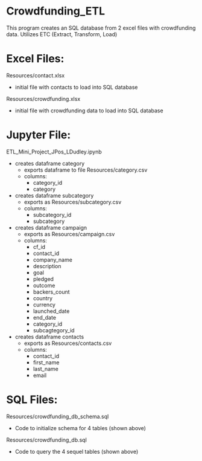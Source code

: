 # Crowdfunding_ETL

This program creates an SQL database from 2 excel files with crowdfunding data.  Utilizes ETC (Extract, Transform, Load)

# Excel Files:
Resources/contact.xlsx
  - initial file with contacts to load into SQL database

Resources/crowdfunding.xlsx
  - initial file with crowdfunding data to load into SQL database

# Jupyter File:
ETL_Mini_Project_JPos_LDudley.ipynb
  - creates dataframe category
    - exports dataframe to file Resources/category.csv
    - columns:
      - category_id
      - category
  - creates dataframe subcategory
    - exports as Resources/subcategory.csv
    - columns:
      - subcategory_id
      - subcategory
  - creates dataframe campaign
    - exports as Resources/campaign.csv
    - columns:
      - cf_id
      - contact_id
      - company_name
      - description
      - goal
      - pledged
      - outcome
      - backers_count
      - country
      - currency
      - launched_date
      - end_date
      - category_id
      - subcagtegory_id
  - creates dataframe contacts
    - exports as Resources/contacts.csv
    - columns:
      - contact_id
      - first_name
      - last_name
      - email

# SQL Files:
Resources/crowdfunding_db_schema.sql
  - Code to initialize schema for 4 tables (shown above)

Resources/crowdfunding_db.sql
  - Code to query the 4 sequel tables (shown above)
